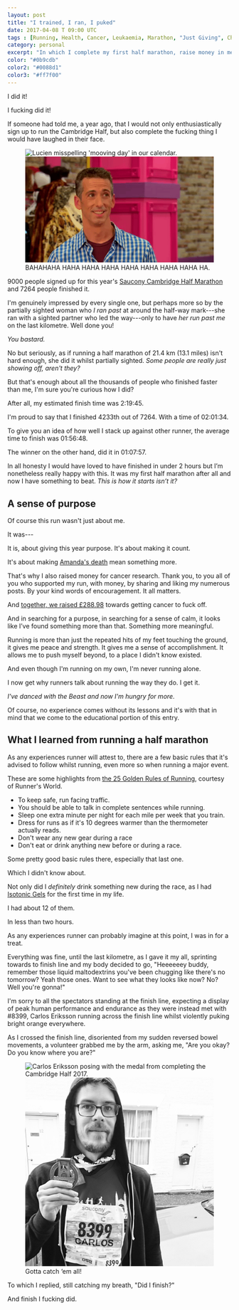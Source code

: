 ```yaml
---
layout: post
title: "I trained, I ran, I puked"
date: 2017-04-08 T 09:00 UTC
tags : [Running, Health, Cancer, Leukaemia, Marathon, "Just Giving", Charity, "In Memoriam", "Saucony Cambridge Half Marathon"]
category: personal
excerpt: "In which I complete my first half marathon, raise money in memory of Amanda and puke across the finish line."
color: "#0b9cdb"
color2: "#0088d1"
color3: "#ff7f00"
---
```

I did it!

I fucking did it!

If someone had told me, a year ago, that I would not only enthusiastically sign up to run the Cambridge Half, but also complete the fucking thing I would have laughed in their face.

<figure>
  <img class="js-lazy-load" data-original="/assets/posts/2017/april/i-trained-i-rain-i-puked/l41lUu4B3s5FwBxmM.gif" alt="Lucien misspelling 'mooving day' in our calendar.">
  <noscript>
    <img src="/assets/posts/2017/april/i-trained-i-rain-i-puked/l41lUu4B3s5FwBxmM.gif" alt="Lucien misspelling 'mooving day' in our calendar.">
  </noscript>
  <figcaption>BAHAHAHA HAHA HAHA HAHA HAHA HAHA HAHA HAHA HA.</figcaption>
</figure>

9000 people signed up for this year's [Saucony Cambridge Half Marathon][half] and 7264 people finished it.

I'm genuinely impressed by every single one, but perhaps more so by the partially sighted woman who *I ran past* at around the half-way mark---she ran with a sighted partner who led the way---only to have *her run past me* on the last kilometre. Well done you!

*You bastard.*

No but seriously, as if running a half marathon of 21.4 km (13.1 miles) isn't hard enough, she did it whilst partially sighted. *Some people are really just showing off, aren't they?*

But that's enough about all the thousands of people who finished faster than me, I'm sure you're curious how I did?

After all, my estimated finish time was 2:19:45.

I'm proud to say that I finished 4233th out of 7264. With a time of 02:01:34.

To give you an idea of how well I stack up against other runner, the average time to finish was 01:56:48.

The winner on the other hand, did it in 01:07:57.

In all honesty I would have loved to have finished in under 2 hours but I’m nonetheless really happy with this. It was my first half marathon after all and now I have something to beat. *This is how it starts isn’t it?*

## A sense of purpose

Of course this run wasn't just about me.

It was---

It is, about giving this year purpose. It's about making it count.

It's about making [Amanda's death][sleep] mean something more.

That's why I also raised money for cancer research. Thank you, to you all of you who supported my run, with money, by sharing and liking my numerous posts. By your kind words of encouragement. It all matters.

And [together, we raised £288.98][justgiving] towards getting cancer to fuck off.

And in searching for a purpose, in searching for a sense of calm, it looks like I’ve found something more than that. Something more meaningful.

Running is more than just the repeated hits of my feet touching the ground, it gives me peace and strength. It gives me a sense of accomplishment. It allows me to push myself beyond, to a place I didn't know existed.

And even though I'm running on my own, I'm never running alone.

I now get why runners talk about running the way they do. I get it.

*I've danced with the Beast and now I'm hungry for more.*

Of course, no experience comes without its lessons and it's with that in mind that we come to the educational portion of this entry.

## What I learned from running a half marathon

As any experiences runner will attest to, there are a few basic rules that it's advised to follow whilst running, even more so when running a major event.

These are some highlights from [the 25 Golden Rules of Running][goldenrules], courtesy of Runner's World.

- To keep safe, run facing traffic.
- You should be able to talk in complete sentences while running.
- Sleep one extra minute per night for each mile per week that you train.
- Dress for runs as if it's 10 degrees warmer than the thermometer actually reads.
- Don't wear any new gear during a race
- Don't eat or drink anything new before or during a race.

Some pretty good basic rules there, especially that last one.

Which I didn't know about.

Not only did I *definitely* drink something new during the race, as I had [Isotonic Gels][gels] for the first time in my life.

I had about 12 of them.

In less than two hours.

As any experiences runner can probably imagine at this point, I was in for a treat.

Everything was fine, until the last kilometre, as I gave it my all, sprinting towards to finish line and my body decided to go, "Heeeeeey buddy, remember those liquid maltodextrins you've been chugging like there's no tomorrow? Yeah those ones. Want to see what they looks like now? No? Well you're gonna!"

I'm sorry to all the spectators standing at the finish line, expecting a display of peak human performance and endurance as they were instead met with \#8399, Carlos Eriksson running across the finish line whilst violently puking bright orange everywhere.

As I crossed the finish line, disoriented from my sudden reversed bowel movements, a volunteer grabbed me by the arm, asking me, "Are you okay? Do you know where you are?"

<figure>
  <img class="js-lazy-load" data-original="/assets/posts/2017/april/i-trained-i-rain-i-puked/carlos-eriksson-cambridge-half-2017.jpg" alt="Carlos Eriksson posing with the medal from completing the Cambridge Half 2017.">
  <noscript>
    <img src="/assets/posts/2017/april/i-trained-i-rain-i-puked/carlos-eriksson-cambridge-half-2017.jpg" alt="Carlos Eriksson posing with the medal from completing the Cambridge Half 2017.">
  </noscript>
  <figcaption>Gotta catch ‘em all!</figcaption>
</figure>

To which I replied, still catching my breath, "Did I finish?"

And finish I fucking did.

[half]: http://www.osbevents.com/events/running/saucony-cambridge-half-marathon-2017/
[goldenrules]: http://www.runnersworld.com/running-tips/the-25-golden-rules-of-running/slide/25
[gels]: https://en.wikipedia.org/wiki/Energy_gel
[sleep]: /blog/that-place-between-sleep-and-awake
[justgiving]: http://www.justgiving.com/thatplacebetweensleepandawake
